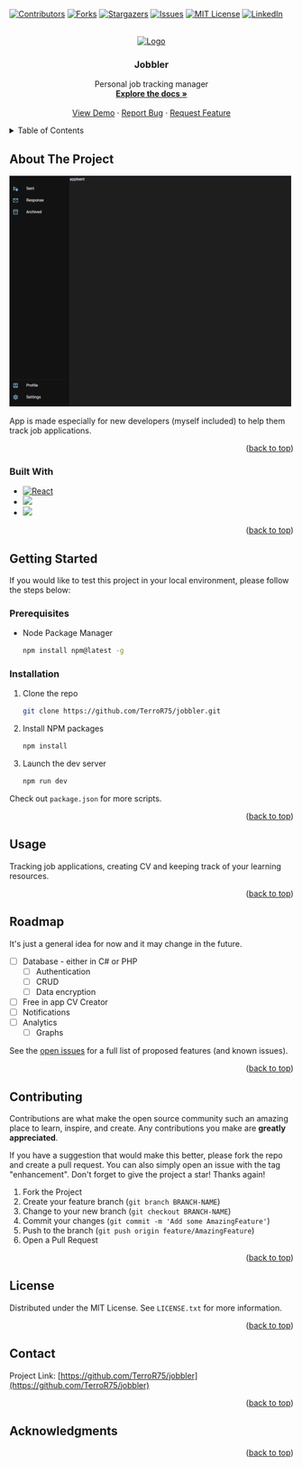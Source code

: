 <!-- Improved compatibility of back to top link: See: https://github.com/othneildrew/Best-README-Template/pull/73 -->

<a name="readme-top"></a>

<!--
*** Thanks for checking out the Best-README-Template. If you have a suggestion
*** that would make this better, please fork the repo and create a pull request
*** or simply open an issue with the tag "enhancement".
*** Don't forget to give the project a star!
*** Thanks again! Now go create something AMAZING! :D
-->

<!-- PROJECT SHIELDS -->
<!--
*** I'm using markdown "reference style" links for readability.
*** Reference links are enclosed in brackets [ ] instead of parentheses ( ).
*** See the bottom of this document for the declaration of the reference variables
*** for contributors-url, forks-url, etc. This is an optional, concise syntax you may use.
*** https://www.markdownguide.org/basic-syntax/#reference-style-links
-->

[![Contributors][contributors-shield]][contributors-url]
[![Forks][forks-shield]][forks-url]
[![Stargazers][stars-shield]][stars-url]
[![Issues][issues-shield]][issues-url]
[![MIT License][license-shield]][license-url]
[![LinkedIn][linkedin-shield]][linkedin-url]

<!-- PROJECT LOGO -->
<br />
<div align="center">
  <a href="https://github.com/TerroR75/jobbler">
    <img src="images/logo.png" alt="Logo" width="80" height="80">
  </a>

<h3 align="center">Jobbler</h3>

  <p align="center">
    Personal job tracking manager
    <br />
    <a href="https://github.com/TerroR75/jobbler"><strong>Explore the docs »</strong></a>
    <br />
    <br />
    <a href="https://github.com/TerroR75/jobbler">View Demo</a>
    ·
    <a href="https://github.com/TerroR75/jobbler/issues">Report Bug</a>
    ·
    <a href="https://github.com/TerroR75/jobbler/issues">Request Feature</a>
  </p>
</div>

<!-- TABLE OF CONTENTS -->
<details>
  <summary>Table of Contents</summary>
  <ol>
    <li>
      <a href="#about-the-project">About The Project</a>
      <ul>
        <li><a href="#built-with">Built With</a></li>
      </ul>
    </li>
    <li>
      <a href="#getting-started">Getting Started</a>
      <ul>
        <li><a href="#prerequisites">Prerequisites</a></li>
        <li><a href="#installation">Installation</a></li>
      </ul>
    </li>
    <li><a href="#usage">Usage</a></li>
    <li><a href="#roadmap">Roadmap</a></li>
    <li><a href="#contributing">Contributing</a></li>
    <li><a href="#license">License</a></li>
    <li><a href="#contact">Contact</a></li>
    <li><a href="#acknowledgments">Acknowledgments</a></li>
  </ol>
</details>

<!-- ABOUT THE PROJECT -->

## About The Project

<img style='max-width: 500px' src='./src/assets/readmepreview.png'>

App is made especially for new developers (myself included) to help them track job applications.

<p align="right">(<a href="#readme-top">back to top</a>)</p>

### Built With

<!-- - [![Next][next.js]][next-url] -->

- [![React][react.js]][react-url]
- <img src='https://img.shields.io/badge/Material--UI-0081CB?style=for-the-badge&logo=mui&logoColor=white'>
- <img src='https://img.shields.io/badge/TypeScript-007ACC?style=for-the-badge&logo=typescript&logoColor=white'>
    <!-- - [![Vue][vue.js]][vue-url] -->
    <!-- - [![Angular][angular.io]][angular-url] -->
    <!-- - [![Svelte][svelte.dev]][svelte-url] -->
  <!-- - [![Laravel][laravel.com]][laravel-url] -->
  <!-- - [![Bootstrap][bootstrap.com]][bootstrap-url] -->
  <!-- - [![JQuery][jquery.com]][jquery-url] -->

<p align="right">(<a href="#readme-top">back to top</a>)</p>

<!-- GETTING STARTED -->

## Getting Started

If you would like to test this project in your local environment, please follow the steps below:

### Prerequisites

- Node Package Manager
  ```sh
  npm install npm@latest -g
  ```

### Installation

<!-- 1. Get a free API Key at [https://example.com](https://example.com) -->

1. Clone the repo
   ```sh
   git clone https://github.com/TerroR75/jobbler.git
   ```
2. Install NPM packages
   ```sh
   npm install
   ```
3. Launch the dev server
   ```sh
   npm run dev
   ```

Check out `package.json` for more scripts.

<p align="right">(<a href="#readme-top">back to top</a>)</p>

<!-- USAGE EXAMPLES -->

## Usage

Tracking job applications, creating CV and keeping track of your learning resources.

<!-- _For more examples, please refer to the [Documentation](https://example.com)_ -->

<p align="right">(<a href="#readme-top">back to top</a>)</p>

<!-- ROADMAP -->

## Roadmap

It's just a general idea for now and it may change in the future.

- [ ] Database - either in C# or PHP
  - [ ] Authentication
  - [ ] CRUD
  - [ ] Data encryption
- [ ] Free in app CV Creator
- [ ] Notifications
- [ ] Analytics
  - [ ] Graphs

See the [open issues](https://github.com/TerroR75/jobbler/issues) for a full list of proposed features (and known issues).

<p align="right">(<a href="#readme-top">back to top</a>)</p>

<!-- CONTRIBUTING -->

## Contributing

Contributions are what make the open source community such an amazing place to learn, inspire, and create. Any contributions you make are **greatly appreciated**.

If you have a suggestion that would make this better, please fork the repo and create a pull request. You can also simply open an issue with the tag "enhancement".
Don't forget to give the project a star! Thanks again!

1. Fork the Project
2. Create your feature branch (`git branch BRANCH-NAME`)
3. Change to your new branch (`git checkout BRANCH-NAME`)
4. Commit your changes (`git commit -m 'Add some AmazingFeature'`)
5. Push to the branch (`git push origin feature/AmazingFeature`)
6. Open a Pull Request

<p align="right">(<a href="#readme-top">back to top</a>)</p>

<!-- LICENSE -->

## License

Distributed under the MIT License. See `LICENSE.txt` for more information.

<p align="right">(<a href="#readme-top">back to top</a>)</p>

<!-- CONTACT -->

## Contact

Project Link: [https://github.com/TerroR75/jobbler](https://github.com/TerroR75/jobbler)

<p align="right">(<a href="#readme-top">back to top</a>)</p>

<!-- ACKNOWLEDGMENTS -->

## Acknowledgments

<!-- - [MaterialUI](https://mui.com) -->

<p align="right">(<a href="#readme-top">back to top</a>)</p>

<!-- MARKDOWN LINKS & IMAGES -->
<!-- https://www.markdownguide.org/basic-syntax/#reference-style-links -->

[contributors-shield]: https://img.shields.io/github/contributors/TerroR75/jobbler.svg?style=for-the-badge
[contributors-url]: https://github.com/TerroR75/jobbler/graphs/contributors
[forks-shield]: https://img.shields.io/github/forks/TerroR75/jobbler.svg?style=for-the-badge
[forks-url]: https://github.com/TerroR75/jobbler/network/members
[stars-shield]: https://img.shields.io/github/stars/TerroR75/jobbler.svg?style=for-the-badge
[stars-url]: https://github.com/TerroR75/jobbler/stargazers
[issues-shield]: https://img.shields.io/github/issues/TerroR75/jobbler.svg?style=for-the-badge
[issues-url]: https://github.com/TerroR75/jobbler/issues
[license-shield]: https://img.shields.io/github/license/TerroR75/jobbler.svg?style=for-the-badge
[license-url]: https://github.com/TerroR75/jobbler/blob/master/LICENSE.txt
[linkedin-shield]: https://img.shields.io/badge/-LinkedIn-black.svg?style=for-the-badge&logo=linkedin&colorB=555
[linkedin-url]: https://linkedin.com/in/kamil-sulimierski-5610531b5/
[product-screenshot]: images/screenshot.png
[next.js]: https://img.shields.io/badge/next.js-000000?style=for-the-badge&logo=nextdotjs&logoColor=white
[next-url]: https://nextjs.org/
[react.js]: https://img.shields.io/badge/React-20232A?style=for-the-badge&logo=react&logoColor=61DAFB
[react-url]: https://reactjs.org/
[vue.js]: https://img.shields.io/badge/Vue.js-35495E?style=for-the-badge&logo=vuedotjs&logoColor=4FC08D
[vue-url]: https://vuejs.org/
[angular.io]: https://img.shields.io/badge/Angular-DD0031?style=for-the-badge&logo=angular&logoColor=white
[angular-url]: https://angular.io/
[svelte.dev]: https://img.shields.io/badge/Svelte-4A4A55?style=for-the-badge&logo=svelte&logoColor=FF3E00
[svelte-url]: https://svelte.dev/
[laravel.com]: https://img.shields.io/badge/Laravel-FF2D20?style=for-the-badge&logo=laravel&logoColor=white
[laravel-url]: https://laravel.com
[bootstrap.com]: https://img.shields.io/badge/Bootstrap-563D7C?style=for-the-badge&logo=bootstrap&logoColor=white
[bootstrap-url]: https://getbootstrap.com
[jquery.com]: https://img.shields.io/badge/jQuery-0769AD?style=for-the-badge&logo=jquery&logoColor=white
[jquery-url]: https://jquery.com
